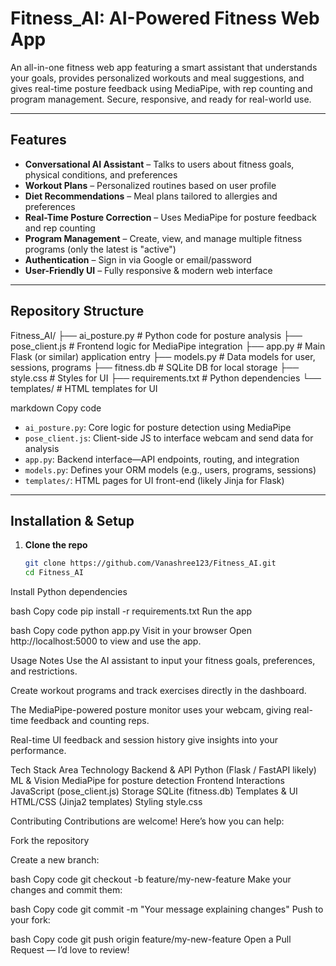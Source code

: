 # Fitness_AI: AI-Powered Fitness Web App

An all-in-one fitness web app featuring a smart assistant that understands your goals, provides personalized workouts and meal suggestions, and gives real-time posture feedback using MediaPipe, with rep counting and program management. Secure, responsive, and ready for real-world use.

---

##  Features

-  **Conversational AI Assistant** – Talks to users about fitness goals, physical conditions, and preferences  
-  **Workout Plans** – Personalized routines based on user profile  
-  **Diet Recommendations** – Meal plans tailored to allergies and preferences  
-  **Real-Time Posture Correction** – Uses MediaPipe for posture feedback and rep counting  
-  **Program Management** – Create, view, and manage multiple fitness programs (only the latest is "active")  
-  **Authentication** – Sign in via Google or email/password  
-  **User-Friendly UI** – Fully responsive & modern web interface  

---

##  Repository Structure

Fitness_AI/
├── ai_posture.py # Python code for posture analysis
├── pose_client.js # Frontend logic for MediaPipe integration
├── app.py # Main Flask (or similar) application entry
├── models.py # Data models for user, sessions, programs
├── fitness.db # SQLite DB for local storage
├── style.css # Styles for UI
├── requirements.txt # Python dependencies
└── templates/ # HTML templates for UI

markdown
Copy code

- `ai_posture.py`: Core logic for posture detection using MediaPipe  
- `pose_client.js`: Client-side JS to interface webcam and send data for analysis  
- `app.py`: Backend interface—API endpoints, routing, and integration  
- `models.py`: Defines your ORM models (e.g., users, programs, sessions)  
- `templates/`: HTML pages for UI front-end (likely Jinja for Flask)  

---

##  Installation & Setup

1. **Clone the repo**  
   ```bash
   git clone https://github.com/Vanashree123/Fitness_AI.git
   cd Fitness_AI
Install Python dependencies

bash
Copy code
pip install -r requirements.txt
Run the app

bash
Copy code
python app.py
Visit in your browser
Open http://localhost:5000 to view and use the app.

Usage Notes
Use the AI assistant to input your fitness goals, preferences, and restrictions.

Create workout programs and track exercises directly in the dashboard.

The MediaPipe-powered posture monitor uses your webcam, giving real-time feedback and counting reps.

Real-time UI feedback and session history give insights into your performance.

Tech Stack
Area	Technology
Backend & API	Python (Flask / FastAPI likely)
ML & Vision	MediaPipe for posture detection
Frontend Interactions	JavaScript (pose_client.js)
Storage	SQLite (fitness.db)
Templates & UI	HTML/CSS (Jinja2 templates)
Styling	style.css

Contributing
Contributions are welcome! Here’s how you can help:

Fork the repository

Create a new branch:

bash
Copy code
git checkout -b feature/my-new-feature
Make your changes and commit them:

bash
Copy code
git commit -m "Your message explaining changes"
Push to your fork:

bash
Copy code
git push origin feature/my-new-feature
Open a Pull Request — I’d love to review!
